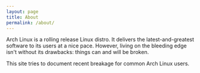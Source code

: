 ```yaml
---
layout: page
title: About
permalink: /about/
---
```


Arch Linux is a rolling release Linux distro. It delivers the
latest-and-greatest software to its users at a nice pace. However,
living on the bleeding edge isn't without its drawbacks:
things can and will be broken.

This site tries to document recent breakage for common Arch Linux users.
